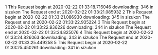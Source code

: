 1 This Request begin at	2020-02-22 01:33:18.716046	downloading:	346	in	sizukon	The Request end at	2020-02-22 01:33:21.085932
2 This Request begin at	2020-02-22 01:33:21.086930	downloading:	345	in	sizukon	The Request end at	2020-02-22 01:33:22.935224
3 This Request begin at	2020-02-22 01:33:22.936226	downloading:	344	in	sizukon	The Request end at	2020-02-22 01:33:24.825076
4 This Request begin at	2020-02-22 01:33:24.826063	downloading:	343	in	sizukon	The Request end at	2020-02-22 01:33:25.449258
5 This Request begin at	2020-02-22 01:33:25.450261	downloading:	341	in	sizukon	